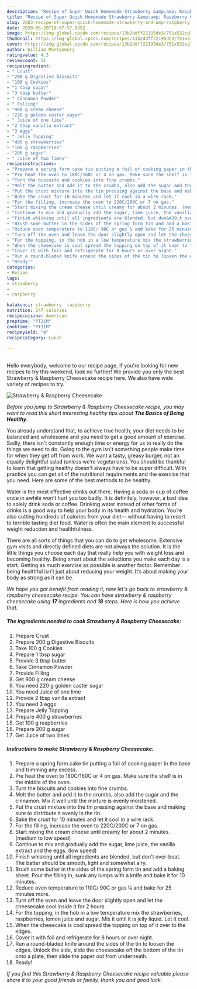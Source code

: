 ```yaml
---
description: "Recipe of Super Quick Homemade Strawberry &amp;amp; Raspberry Cheesecake"
title: "Recipe of Super Quick Homemade Strawberry &amp;amp; Raspberry Cheesecake"
slug: 2283-recipe-of-super-quick-homemade-strawberry-and-amp-raspberry-cheesecake
date: 2020-06-20T18:07:57.038Z
image: https://img-global.cpcdn.com/recipes/13b2ddff22195de3/751x532cq70/strawberry-raspberry-cheesecake-recipe-main-photo.jpg
thumbnail: https://img-global.cpcdn.com/recipes/13b2ddff22195de3/751x532cq70/strawberry-raspberry-cheesecake-recipe-main-photo.jpg
cover: https://img-global.cpcdn.com/recipes/13b2ddff22195de3/751x532cq70/strawberry-raspberry-cheesecake-recipe-main-photo.jpg
author: William Montgomery
ratingvalue: 4.3
reviewcount: 11
recipeingredient:
- " Crust"
- "200 g Digestive Biscuits"
- "100 g Cookies"
- "1 tbsp sugar"
- "3 tbsp butter"
- " Cinnamon Powder"
- " Filling"
- "900 g cream cheese"
- "220 g golden caster sugar"
- " Juice of one lime"
- "2 tbsp vanilla extract"
- "3 eggs"
- " Jelly Topping"
- "400 g strawberries"
- "100 g raspberries"
- "200 g sugar"
- " Juice of two limes"
recipeinstructions:
- "Prepare a spring form cake tin putting a foil of cooking paper in the base and trimming any excess."
- "Pre heat the oven to 180C/160C or 4 on gas. Make sure the shelf is in the middle of the oven."
- "Turn the biscuits and cookies into fine crumbs."
- "Melt the butter and add it to the crumbs, also add the sugar and the cinnamon. Mix it well until the mixture is evenly moistened."
- "Put the crust mixture into the tin pressing against the base and making sure to distribute it evenly in the tin."
- "Bake the crust for 10 minutes and let it cool in a wire rack."
- "For the filling, increase the oven to 220C/200C or 7 on gas."
- "Start mixing the cream cheese until creamy for about 2 minutes. (medium to low speed)"
- "Continue to mix and gradually add the sugar, lime juice, the vanilla extract and the eggs. (low speed)"
- "Finish whisking until all ingredients are blended, but don&#39;t over-beat. The batter should be smooth, light and somewhat airy."
- "Brush some butter in the sides of the spring form tin and add a baking sheet. Pour the filling in, sunk any lumps with a knife and bake it for 10 minutes."
- "Reduce oven temperature to 110C/ 90C or gas ¼ and bake for 25 minutes more."
- "Turn off the oven and leave the door slightly open and let the cheesecake cool inside it for 2 hours."
- "For the topping, in the hob in a low temperature mix the strawberries, raspberries, lemon juice and sugar. Mix it until it is jelly liquid. Let it cool."
- "When the cheeecake is cool spread the topping on top of it over to the edges."
- "Cover it with foil and refrigerate for 8 hours or over night."
- "Run a round-bladed knife around the sides of the tin to loosen the edges. Unlock the side, slide the cheesecake off the bottom of the tin onto a plate, then slide the paper out from underneath."
- "Ready!"
categories:
- Recipe
tags:
- strawberry
- 
- raspberry

katakunci: strawberry  raspberry 
nutrition: 247 calories
recipecuisine: American
preptime: "PT21M"
cooktime: "PT31M"
recipeyield: "4"
recipecategory: Lunch

---
```

<br>
Hello everybody, welcome to our recipe page, If you're looking for new recipes to try this weekend, look no further! We provide you only the best Strawberry &amp; Raspberry Cheesecake recipe here. We also have wide variety of recipes to try.
<br>


![Strawberry &amp; Raspberry Cheesecake](https://img-global.cpcdn.com/recipes/13b2ddff22195de3/751x532cq70/strawberry-raspberry-cheesecake-recipe-main-photo.jpg)

<i>Before you jump to Strawberry &amp; Raspberry Cheesecake recipe, you may want to read this short interesting healthy tips about <strong>The Basics of Being Healthy</strong>.</i>

You already understand that, to achieve true health, your diet needs to be balanced and wholesome and you need to get a good amount of exercise. Sadly, there isn't constantly enough time or energy for us to really do the things we need to do. Going to the gym isn't something people make time for when they get off from work. We want a tasty, greasy burger, not an equally delightful salad (unless we’re vegetarians). You should be thankful to learn that getting healthy doesn't always have to be super difficult. With practice you can get all of the nutritional requirements and the exercise that you need. Here are some of the best methods to be healthy.

Water is the most effective drinks out there. Having a soda or cup of coffee once in awhile won't hurt you too badly. It is definitely, however, a bad idea to solely drink soda or coffee. Drinking water instead of other forms of drinks is a good way to help your body in its health and hydration. You’re also cutting hundreds of calories from your diet— without having to resort to terrible tasting diet food. Water is often the main element to successful weight reduction and healthfulness.

There are all sorts of things that you can do to get wholesome. Extensive gym visits and directly defined diets are not always the solution. It is the little things you choose each day that really help you with weight loss and becoming healthy. Being smart about the selections you make each day is a start. Getting as much exercise as possible is another factor. Remember: being healthful isn’t just about reducing your weight. It’s about making your body as strong as it can be. 


<i>We hope you got benefit from reading it, now let's go back to strawberry &amp; raspberry cheesecake recipe. You can have strawberry &amp; raspberry cheesecake using <strong>17</strong> ingredients and <strong>18</strong> steps. Here is how you achieve that.
</i>

##### The ingredients needed to cook Strawberry &amp; Raspberry Cheesecake:

1. Prepare  Crust
1. Prepare 200 g Digestive Biscuits
1. Take 100 g Cookies
1. Prepare 1 tbsp sugar
1. Provide 3 tbsp butter
1. Take  Cinnamon Powder
1. Provide  Filling
1. Get 900 g cream cheese
1. You need 220 g golden caster sugar
1. You need  Juice of one lime
1. Provide 2 tbsp vanilla extract
1. You need 3 eggs
1. Prepare  Jelly Topping
1. Prepare 400 g strawberries
1. Get 100 g raspberries
1. Prepare 200 g sugar
1. Get  Juice of two limes


##### Instructions to make Strawberry &amp; Raspberry Cheesecake:

1. Prepare a spring form cake tin putting a foil of cooking paper in the base and trimming any excess.
1. Pre heat the oven to 180C/160C or 4 on gas. Make sure the shelf is in the middle of the oven.
1. Turn the biscuits and cookies into fine crumbs.
1. Melt the butter and add it to the crumbs, also add the sugar and the cinnamon. Mix it well until the mixture is evenly moistened.
1. Put the crust mixture into the tin pressing against the base and making sure to distribute it evenly in the tin.
1. Bake the crust for 10 minutes and let it cool in a wire rack.
1. For the filling, increase the oven to 220C/200C or 7 on gas.
1. Start mixing the cream cheese until creamy for about 2 minutes. (medium to low speed)
1. Continue to mix and gradually add the sugar, lime juice, the vanilla extract and the eggs. (low speed)
1. Finish whisking until all ingredients are blended, but don&#39;t over-beat. The batter should be smooth, light and somewhat airy.
1. Brush some butter in the sides of the spring form tin and add a baking sheet. Pour the filling in, sunk any lumps with a knife and bake it for 10 minutes.
1. Reduce oven temperature to 110C/ 90C or gas ¼ and bake for 25 minutes more.
1. Turn off the oven and leave the door slightly open and let the cheesecake cool inside it for 2 hours.
1. For the topping, in the hob in a low temperature mix the strawberries, raspberries, lemon juice and sugar. Mix it until it is jelly liquid. Let it cool.
1. When the cheeecake is cool spread the topping on top of it over to the edges.
1. Cover it with foil and refrigerate for 8 hours or over night.
1. Run a round-bladed knife around the sides of the tin to loosen the edges. Unlock the side, slide the cheesecake off the bottom of the tin onto a plate, then slide the paper out from underneath.
1. Ready!


<i>If you find this Strawberry &amp; Raspberry Cheesecake recipe valuable please share it to your good friends or family, thank you and good luck.</i>
